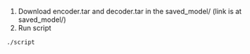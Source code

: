 1. Download encoder.tar and decoder.tar in the saved_model/ (link is at saved_model/)
2. Run script
```
./script
```
